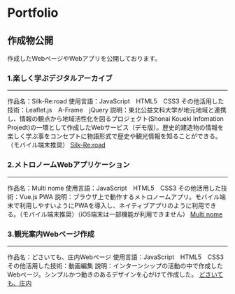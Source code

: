Portfolio
=======================
## 作成物公開
作成したWebページやWebアプリを公開しております。

### 1.楽しく学ぶデジタルアーカイブ
-------------------------------
作品名：Silk-Re:road
使用言語：JavaScript　HTML5　CSS3
その他活用した技術：Leaflet.js　A-Frame　jQuery
説明：東北公益文科大学が地元地域と連携し、情報の観点から地域活性化を図るプロジェクト(Shonai Koueki Infomation Projedt)の一環として作成したWebサービス（デモ版）。歴史的建造物の情報を楽しく学ぶ事をコンセプトに物語形式で歴史や観光情報を知ることができる。（モバイル端末推奨）
[Silk-Re:road](https://ryusei-jp-y.github.io/portfolio/Silk-Reroad/index.html)

### 2.メトロノームWebアプリケーション
-------------------------------
作品名：Multi nome
使用言語：JavaScript　HTML5　CSS3
その他活用した技術：Vue.js PWA
説明：ブラウザ上で動作するメトロノームアプリ。モバイル端末で利用しやすいようにPWAを導入し、ネイティブアプリのように利用できる。（モバイル端末推奨）（iOS端末は一部機能が利用できません）
[Multi nome](https://ryusei-jp-y.github.io/portfolio/Multinome/index.html)

### 3.観光案内Webページ作成
-------------------------------
作品名：どさいても、庄内Webページ
使用言語：JavaScript　HTML5　CSS3
その他活用した技術：動画編集
説明：インターンシップの活動の中で作成したWebページ。シンプルかつ動きのあるデザインを心がけて作成した。
[どさいても、庄内](https://ryusei-jp-y.github.io/portfolio/Intern-web/shonai.html)
